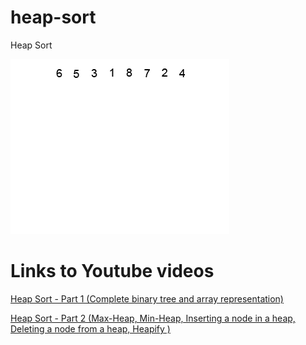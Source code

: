 # heap-sort
Heap Sort

![Heap Sort](heapsort-example.gif?raw=true "Heap Sort")

# Links to Youtube videos

[Heap Sort - Part 1 (Complete binary tree and array representation)](https://www.youtube.com/watch?v=cXSQK8b9psE "Complete binary tree and array representation")

[Heap Sort - Part 2 (Max-Heap, Min-Heap, Inserting a node in a heap, Deleting a node from a heap, Heapify )](https://www.youtube.com/watch?v=NQAAZOjnCjk "Max-Heap, Min-Heap, Inserting a node in a heap, Deleting a node from a heap, Heapify")
